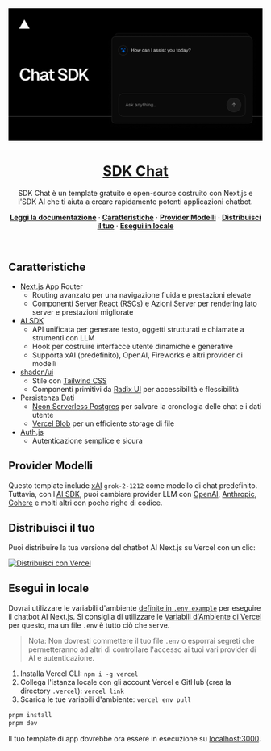 <a href="https://chat.vercel.ai/">
  <img alt="Chatbot AI pronto per Next.js 14 e App Router." src="app/(chat)/opengraph-image.png">
  <h1 align="center">SDK Chat</h1>
</a>

<p align="center">
    SDK Chat è un template gratuito e open-source costruito con Next.js e l'SDK AI che ti aiuta a creare rapidamente potenti applicazioni chatbot.
</p>

<p align="center">
  <a href="https://chat-sdk.dev"><strong>Leggi la documentazione</strong></a> ·
  <a href="#features"><strong>Caratteristiche</strong></a> ·
  <a href="#model-providers"><strong>Provider Modelli</strong></a> ·
  <a href="#deploy-your-own"><strong>Distribuisci il tuo</strong></a> ·
  <a href="#running-locally"><strong>Esegui in locale</strong></a>
</p>
<br/>

## Caratteristiche

- [Next.js](https://nextjs.org) App Router
  - Routing avanzato per una navigazione fluida e prestazioni elevate
  - Componenti Server React (RSCs) e Azioni Server per rendering lato server e prestazioni migliorate
- [AI SDK](https://sdk.vercel.ai/docs)
  - API unificata per generare testo, oggetti strutturati e chiamate a strumenti con LLM
  - Hook per costruire interfacce utente dinamiche e generative
  - Supporta xAI (predefinito), OpenAI, Fireworks e altri provider di modelli
- [shadcn/ui](https://ui.shadcn.com)
  - Stile con [Tailwind CSS](https://tailwindcss.com)
  - Componenti primitivi da [Radix UI](https://radix-ui.com) per accessibilità e flessibilità
- Persistenza Dati
  - [Neon Serverless Postgres](https://vercel.com/marketplace/neon) per salvare la cronologia delle chat e i dati utente
  - [Vercel Blob](https://vercel.com/storage/blob) per un efficiente storage di file
- [Auth.js](https://authjs.dev)
  - Autenticazione semplice e sicura

## Provider Modelli

Questo template include [xAI](https://x.ai) `grok-2-1212` come modello di chat predefinito. Tuttavia, con l'[AI SDK](https://sdk.vercel.ai/docs), puoi cambiare provider LLM con [OpenAI](https://openai.com), [Anthropic](https://anthropic.com), [Cohere](https://cohere.com/) e molti altri con poche righe di codice.

## Distribuisci il tuo

Puoi distribuire la tua versione del chatbot AI Next.js su Vercel con un clic:

[![Distribuisci con Vercel](https://vercel.com/button)](https://vercel.com/new/clone?repository-url=https%3A%2F%2Fgithub.com%2Fvercel%2Fai-chatbot&env=AUTH_SECRET&envDescription=Genera%20un%20segreto%20casuale%20da%20usare%20per%20l'autenticazione&envLink=https%3A%2F%2Fgenerate-secret.vercel.app%2F32&project-name=my-awesome-chatbot&repository-name=my-awesome-chatbot&demo-title=AI%20Chatbot&demo-description=Un%20template%20open-source%20per%20chatbot%20AI%20costruito%20con%20Next.js%20e%20l'SDK%20AI%20di%20Vercel&demo-url=https%3A%2F%2Fchat.vercel.ai&products=%5B%7B%22type%22%3A%22integration%22%2C%22protocol%22%3A%22ai%22%2C%22productSlug%22%3A%22grok%22%2C%22integrationSlug%22%3A%22xai%22%7D%2C%7B%22type%22%3A%22integration%22%2C%22protocol%22%3A%22storage%22%2C%22productSlug%22%3A%22neon%22%2C%22integrationSlug%22%3A%22neon%22%7D%2C%7B%22type%22%3A%22blob%22%7D%5D)

## Esegui in locale

Dovrai utilizzare le variabili d'ambiente [definite in `.env.example`](.env.example) per eseguire il chatbot AI Next.js. Si consiglia di utilizzare le [Variabili d'Ambiente di Vercel](https://vercel.com/docs/projects/environment-variables) per questo, ma un file `.env` è tutto ciò che serve.

> Nota: Non dovresti commettere il tuo file `.env` o esporrai segreti che permetteranno ad altri di controllare l'accesso ai tuoi vari provider di AI e autenticazione.

1. Installa Vercel CLI: `npm i -g vercel`
2. Collega l'istanza locale con gli account Vercel e GitHub (crea la directory `.vercel`): `vercel link`
3. Scarica le tue variabili d'ambiente: `vercel env pull`

```bash
pnpm install
pnpm dev
```

Il tuo template di app dovrebbe ora essere in esecuzione su [localhost:3000](http://localhost:3000).

